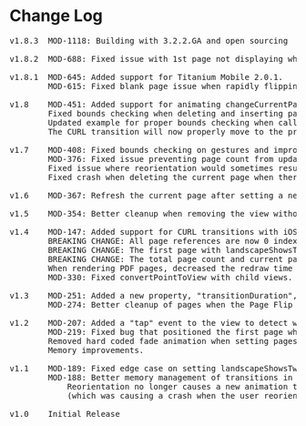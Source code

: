 # Change Log
<pre>
v1.8.3  MOD-1118: Building with 3.2.2.GA and open sourcing
	
v1.8.2  MOD-688: Fixed issue with 1st page not displaying when pageflip controller is a child of another controller

v1.8.1	MOD-645: Added support for Titanium Mobile 2.0.1.
		MOD-615: Fixed blank page issue when rapidly flipping through.

v1.8	MOD-451: Added support for animating changeCurrentPage with the CURL transition.
		Fixed bounds checking when deleting and inserting pages.
		Updated example for proper bounds checking when callign changeCurrentPage to avoid superfluous animations.
		The CURL transition will now properly move to the previous page when the current page is deleted, or to a blank page if none are left.

v1.7	MOD-408: Fixed bounds checking on gestures and improved initialization performance.
		MOD-376: Fixed issue preventing page count from updating when adding or remove pages.
		Fixed issue where reorientation would sometimes result in the portrait view hiding behind the landscape view.
		Fixed crash when deleting the current page when there were not pages after it.

v1.6	MOD-367: Refresh the current page after setting a new view source (pages or pdf).

v1.5	MOD-354: Better cleanup when removing the view without closing the parent window.

v1.4	MOD-147: Added support for CURL transitions with iOS 5. Check out the example and documentation to find out more.
		BREAKING CHANGE: All page references are now 0 index based.
		BREAKING CHANGE: The first page with landscapeShowsTwoPages in landscape now shows on the LEFT, instead of on the RIGHT with an empty page on the left.
		BREAKING CHANGE: The total page count and current page are no longer influenced by being in landscape with landscapeShowsTwoPages.
		When rendering PDF pages, decreased the redraw time and memory footprint.
		MOD-330: Fixed convertPointToView with child views.

v1.3	MOD-251: Added a new property, "transitionDuration", that lets you control how long a complete transition will take (in seconds, defaults to 0.5). See the documentation and example for more information.
		MOD-274: Better cleanup of pages when the Page Flip View is collected.

v1.2	MOD-207: Added a "tap" event to the view to detect when the user touches within the margins.
		MOD-219: Fixed bug that positioned the first page while ignoring landscapeShowsTwoPages.
		Removed hard coded fade animation when setting pages.
		Memory improvements.

v1.1	MOD-189: Fixed edge case on setting landscapeShowsTwoPages when on the first page.
		MOD-188: Better memory management of transitions in the flipper and of views in the slide transition.
			Reorientation no longer causes a new animation to take place, it just jumps straight to the new view
			(which was causing a crash when the user reoriented and transitioned).

v1.0    Initial Release
